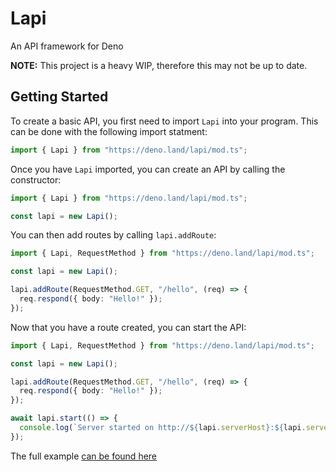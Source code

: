 # Lapi

An API framework for Deno

**NOTE:** This project is a heavy WIP, therefore this may not be up to date.

## Getting Started

To create a basic API, you first need to import `Lapi` into your program. This can be done with the following import statment:

```typescript
import { Lapi } from "https://deno.land/lapi/mod.ts";
```

Once you have `Lapi` imported, you can create an API by calling the constructor:

```typescript
import { Lapi } from "https://deno.land/lapi/mod.ts";

const lapi = new Lapi();
```

You can then add routes by calling `lapi.addRoute`:

```typescript
import { Lapi, RequestMethod } from "https://deno.land/lapi/mod.ts";

const lapi = new Lapi();

lapi.addRoute(RequestMethod.GET, "/hello", (req) => {
  req.respond({ body: "Hello!" });
});
```

Now that you have a route created, you can start the API:

```typescript
import { Lapi, RequestMethod } from "https://deno.land/lapi/mod.ts";

const lapi = new Lapi();

lapi.addRoute(RequestMethod.GET, "/hello", (req) => {
  req.respond({ body: "Hello!" });
});

await lapi.start(() => {
  console.log(`Server started on http://${lapi.serverHost}:${lapi.serverPort}`);
});
```

The full example [can be found here](./examples/basic-api.ts)

